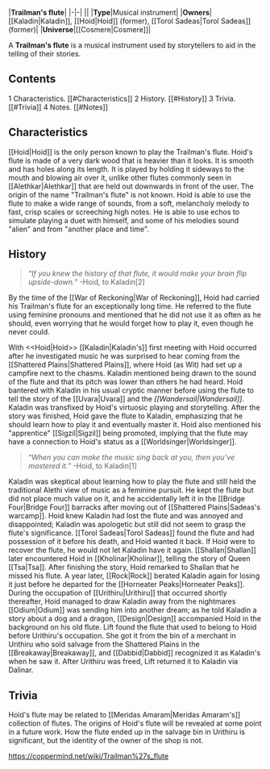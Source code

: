 |**Trailman's flute**|
|-|-|
||
|**Type**|Musical instrument|
|**Owners**|[[Kaladin\|Kaladin]], [[Hoid\|Hoid]] (former), [[Torol Sadeas\|Torol Sadeas]] (former)|
|**Universe**|[[Cosmere\|Cosmere]]|

A **Trailman's flute** is a musical instrument used by storytellers to aid in the telling of their stories.

## Contents

1 Characteristics. [[#Characteristics]] 
2 History. [[#History]] 
3 Trivia. [[#Trivia]] 
4 Notes. [[#Notes]] 


## Characteristics
[[Hoid\|Hoid]] is the only person known to play the Trailman's flute. Hoid's flute is made of a very dark wood that is heavier than it looks. It is smooth and has holes along its length. It is played by holding it sideways to the mouth and blowing air over it, unlike other flutes commonly seen in [[Alethkar\|Alethkar]] that are held out downwards in front of the user. The origin of the name "Trailman's flute" is not known.
Hoid is able to use the flute to make a wide range of sounds, from a soft, melancholy melody to fast, crisp scales or screeching high notes. He is able to use echos to simulate playing a duet with himself, and some of his melodies sound "alien" and from "another place and time".

## History
>“*If you knew the history of that flute, it would make your brain flip upside-down.*”
\-Hoid, to Kaladin[2]


By the time of the [[War of Reckoning\|War of Reckoning]], Hoid had carried his Trailman's flute for an exceptionally long time. He referred to the flute using feminine pronouns and mentioned that he did not use it as often as he should, even worrying that he would forget how to play it, even though he never could.

  With <<Hoid\|Hoid>>
[[Kaladin\|Kaladin's]] first meeting with Hoid occurred after he investigated music he was surprised to hear coming from the [[Shattered Plains\|Shattered Plains]], where Hoid (as Wit) had set up a campfire next to the chasms. Kaladin mentioned being drawn to the sound of the flute and that its pitch was lower than others he had heard. Hoid bantered with Kaladin in his usual cryptic manner before using the flute to tell the story of the [[Uvara\|Uvara]] and the *[[Wandersail\|Wandersail]]*. Kaladin was transfixed by Hoid's virtuosic playing and storytelling. After the story was finished, Hoid gave the flute to Kaladin, emphasizing that he should learn how to play it and eventually master it. Hoid also mentioned his "apprentice" [[Sigzil\|Sigzil]] being promoted, implying that the flute may have a connection to Hoid's status as a [[Worldsinger\|Worldsinger]].

>“*When you can make the music sing back at you, then you’ve mastered it.*”
\-Hoid, to Kaladin[1]

Kaladin was skeptical about learning how to play the flute and still held the traditional Alethi view of music as a feminine pursuit. He kept the flute but did not place much value on it, and he accidentally left it in the [[Bridge Four\|Bridge Four]] barracks after moving out of [[Shattered Plains\|Sadeas's warcamp]]. Hoid knew Kaladin had lost the flute and was annoyed and disappointed; Kaladin was apologetic but still did not seem to grasp the flute's significance. [[Torol Sadeas\|Torol Sadeas]] found the flute and had possession of it before his death, and Hoid wanted it back. If Hoid were to recover the flute, he would not let Kaladin have it again.
[[Shallan\|Shallan]] later encountered Hoid in [[Kholinar\|Kholinar]], telling the story of Queen [[Tsa\|Tsa]]. After finishing the story, Hoid remarked to Shallan that he missed his flute. A year later, [[Rock\|Rock]] berated Kaladin again for losing it just before he departed for the [[Horneater Peaks\|Horneater Peaks]]. During the occupation of [[Urithiru\|Urithiru]] that occurred shortly thereafter, Hoid managed to draw Kaladin away from the nightmares [[Odium\|Odium]] was sending him into another dream; as he told Kaladin a story about a dog and a dragon, [[Design\|Design]] accompanied Hoid in the background on his old flute.
Lift found the flute that used to belong to Hoid before Urithiru's occupation. She got it from the bin of a merchant in Urithiru who sold salvage from the Shattered Plains in the [[Breakaway\|Breakaway]], and [[Dabbid\|Dabbid]] recognized it as Kaladin's when he saw it. After Urithiru was freed, Lift returned it to Kaladin via Dalinar.

## Trivia
Hoid's flute may be related to [[Meridas Amaram\|Meridas Amaram's]] collection of flutes.
The origins of Hoid's flute will be revealed at some point in a future work.
How the flute ended up in the salvage bin in Urithiru is significant, but the identity of the owner of the shop is not.


https://coppermind.net/wiki/Trailman%27s_flute